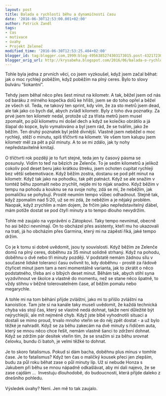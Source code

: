 ```yaml
---
layout: post
title: Balada o rychlosti běhu a dynamičnosti času
date: '2016-06-30T12:53:00.001+02:00'
author: Patrick Zandl
tags:
- čas
- motivace
- úvahy
- Projekt Zeleneč
modified_time: '2016-06-30T12:53:25.404+02:00'
blogger_id: tag:blogger.com,1999:blog-4956385274303173015.post-4321723063597873191
blogger_orig_url: http://krysabeha.blogspot.com/2016/06/balada-o-rychlosti-behu-dynamicnosti.html
---
```


Tohle byla jedna z prvních věcí, co jsem vyzkoušel, když jsem začal běhat: jak o moc rychleji poběžím, když poběžím na plný ceres. Bylo to slovy bulváru “šokantní”.<br /><a name='more'></a><br />Tehdy jsem běhal něco přes šest minut na kilometr. A tak, běžel jsem od nás od baráku z mírného kopečka dolů ke hřišti, jsem se do toho opřel a běžel ze všech sil. Teda, ne takový ten sprint, kdy vím, že za sto metrů jsem dead, ale tak jako co bych dal, abych zvládl kilometr. Byly z toho dva poznatky. Za prvé jsem ten kilometr nedal, protože už za třista metrů jsem musel zpomalit, po půl kilometru mi došel dech a když se kolečko obrátilo a já šlapal do kopce, bylo vymalováno a byl jsem rád, že se tvářím, jako že běžím. Ten druhý poznatek byl ještě divnější. Vlastně jsem neběžel o moc rychleji, stěží o minutu, spíš třičtvrti na kilometr. Ve všem tom kalupu jsem kilometr měl za pět a půl minuty. A to se mi zdálo, jak ty nohy nepředstavitelně kmitají.<br /><br />O třičtvrti rok později je to furt stejné, teda jen ty časový pásma se posunuly. Vidím to teď na bězích ze Zelenče. To je sedm kilometrů a jelikož cokoliv pod deset beru jako krátkou štreku, jsem ochoten cupitat rychleji bez větší sebemotivace. Když běžím zostra, dostanu se pod pět minut na kilometr. Když tak jako na pohodku, tak pět patnáct. Když se ale snažím v tomtéž běhu zpomalit nebo zrychlit, nejde mi to nijak snadno. Když běžím v tempu na pohodu a kouknu se na svoje nohy, zdá se mi, že neběžím, jak pomaličku se pohybují. Prostě neumím tempo vůbec odhadnout. Stejně tak, když zpomalím nad 5:20, už se mi zdá, že neběžím a je nějaký problém. Naopak, když zrychlím a mám dojem, že frčím jako nepředstavitelný ďábel, mám potíže dostat se pod čtyři minuty a to tempo dlouho nevydržím.<br /><br />Tohle mě zaujalo na vyprávění o Zátopkovi. Taky tempo nevnímal, obecně ho asi běžci nevnímají. On to obcházel přes asistenty, kteří mu ho ukazovali na trati, já ho obcházím přes Garmina, který mi na zápěstí říká, jaké tempo držím.<br /><br />Co je k tomu si dobré uvědomit, jsou ty souvislosti. Když běžím ze Zelenče domů na plný ceres, doběhnu za 35 minut solidně strhaný. Když na pohodu, doběhnu o dvě nebo tři minuty později. V podstatě nemám žádnou sílu v současné lidské toleranci času ovlivnit to, kdy doběhnu - prostě za řádově čtyřicet minut jsem tam a není momentálně varianta, jak to zkrátit o něco podstatného, třeba ani o blbých deset minut. Běhám tak, abych stihl syna vyzdvihnout ve školce a vlastně do momentu, než se stane něco špatně, to vždy stihnu v běžně tolerovatelném čase, ať běžím pomalu nebo megarychle.<br /><br />A tohle mi na tom běhání přijde zvláštní, jako mi to přišlo zvláštní na kanoistice. Tam jste si na kanále taky museli uvědomit, že každá technická chyba vás stojí čas, který se vlastně nedá dohnat, takže není důležité být nejrychlejší, ale mít nejméně chyb. Když jste blbě vyhodnotili situaci a dostali se mimo proud, trvalo mnoho vteřin se do něj zpět dostat - a už bylo těžké je nahradit. Když se za běhu zakecám na dvě minuty s řidičem auta, který se mnou něco chce řešit, nemám vlastně šanci to zdržení dohnat. Když se zdržím pár desítek vteřin tím, že se snažím si za běhu srovnat čelovku, bundu či batoh, je velmi těžké to dohnat.<br /><br />Je to skoro fatalismus. Pokud si dám bacha, doběhnu plus mínus v tomhle čase. Je to fatalismus? Když ten čas o maličký kousek přeci jen zlepším, budu za půl roku běhat zase o půl minuty líp. Už si nebude Honza s Jakubem při běhu se mnou nápadně odkašlávat, aby mi dali najevo, že se zase cajdám … &nbsp;Investuju dlouhodobě, do budoucnosti, která přijde daleko z dnešního pohledu.<br /><br />Výsledek úvahy? Není. Jen mě to tak zaujalo.